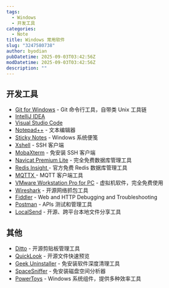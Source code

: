 ```yaml
---
tags:
  - Windows
  - 开发工具
categories:
  - Note
title: Windows 常用软件
slug: "3247580738"
author: byodian
pubDatetime: 2025-09-03T03:42:56Z
modDatetime: 2025-09-03T03:42:56Z
description: ""
---
```





## 开发工具 
- [Git for Windows](https://gitforwindows.org/) - Git 命令行工具，自带类 Unix 工具链 
- [IntelliJ IDEA](https://www.jetbrains.com/idea/)
- [Visual Studio Code](https://code.visualstudio.com/)
- [Notepad++](https://notepad-plus-plus.org/) - 文本编辑器
- [Sticky Notes](https://support.microsoft.com/en-us/topic/get-started-with-sticky-notes-86b36182-fdf5-4f9b-af7a-2846f83263f5#id0ebf=windows) - Windows 系统便笺
- [Xshell](https://www.netsarang.com/en/xshell/) - SSH 客户端
- [MobaXterm](https://mobaxterm.mobatek.net/) - 免安装 SSH 客户端
- [Navicat Premium Lite](https://www.navicat.com/en/products/navicat-premium-lite) - 完全免费数据库管理工具
- [Redis Insight ](https://redis.io/insight/) - 官方免费 Redis 数据库管理工具
- [MQTTX ](https://mqttx.app/zh) - MQTT 客户端工具
- [VMware Workstation Pro for PC](https://support.broadcom.com/group/ecx/free-downloads)  - 虚拟机软件，完全免费使用
- [Wireshark](https://www.wireshark.org/) - 开源网络抓包工具
- [Fiddler](https://www.telerik.com/fiddler) - Web and HTTP Debugging and Troubleshooting
- [Postman](https://www.postman.com/) - APIs 测试和管理工具 
- [LocalSend](https://localsend.org/) - 开源、跨平台本地文件分享工具

## 其他
- [Ditto](https://github.com/sabrogden/Ditto) - 开源剪贴板管理工具
- [QuickLook](https://github.com/QL-Win/QuickLook) - 开源文件快速预览 
- [Geek Uninstaller](https://geekuninstaller.com/) - 免安装软件深度清理工具 
- [SpaceSniffer](https://www.uderzo.it/main_products/space_sniffer/) - 免安装磁盘空间分析器
- [PowerToys](https://github.com/microsoft/PowerToys) - Windows 系统组件，提供多种效率工具